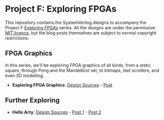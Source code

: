 # Project F: Exploring FPGAs

This repository contains the SystemVerilog designs to accompany the Project F [Exploring FPGAs](https://projectf.io/tags/explore/) series. All the designs are under the permissive [MIT licence](LICENSE), but the blog posts themselves are subject to normal copyright restrictions.

## FPGA Graphics

In this series, we'll be exploring FPGA graphics of all kinds, from a static square, through Pong and the Mandelbrot set, to bitmaps, text scrollers, and even 3D modelling.

* **Exploring FPGA Graphics**: [Design Sources](fpga-graphics) - [Post](https://projectf.io/posts/fpga-graphics/)

## Further Exploring

* **Hello Arty**: [Design Sources](hello-arty) - [Post 1](https://projectf.io/posts/hello-arty-1/) - [Post 2](https://projectf.io/posts/hello-arty-2/)
